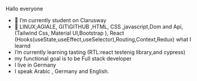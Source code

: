 Hallo everyone

- 🔭 I’m currently student on Clarusway
- 🌱 LINUX;AGIALE, GIT\GITHUB ,HTML, CSS ,javascript,Dom and Api,(Tailwind Css, Material UI,Bootstrap  ), React (Hooks(useState,useEffect,useSelector),Routing,Context,Redux) what I learnd
- I’m currently learning tasting (RTL:react testenig library,and cypress)
- my functional goal is to be Full stack developer
- I live in Germany
- I speak Arabic , Germany and English.
  
